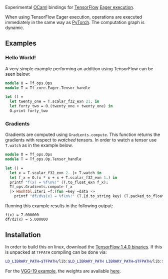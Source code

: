 Experimental [OCaml](http://ocaml.org) bindings for [TensorFlow](http://tensorflow.org) [Eager execution](https://github.com/tensorflow/tensorflow/tree/r1.5/tensorflow/contrib/eager).

When using TensorFlow Eager execution, operations are executed immediately in the
same way as [PyTorch](http://pytorch.org/). The computation graph is dynamic.

## Examples

### Hello World!
A very simple example performing an addition using TensorFlow can be seen below:

```ocaml
module O = Tf_ops.Ops
module T = Tf_core.Eager.Tensor_handle

let () =
  let twenty_one = T.scalar_f32_exn 21. in
  let forty_two = O.(twenty_one + twenty_one) in
  O.print forty_two
```

### Gradients

Gradients are computed using `Gradients.compute`. This function returns the
gradients with respect to *watched* tensors. In order to watch a tensor use
`T.watch` as in the example below.

```ocaml
module O = Tf_ops.Ops
module T = Tf_ops.Op.Tensor_handle

let () =
  let x = T.scalar_f32_exn 2. |> T.watch in
  let f_x = O.(x * x + x + T.scalar_f32_exn 1.) in
  printf "f(x) = %f\n%!" (T.to_float_exn f_x);
  Tf_ops.Gradients.compute f_x
  |> Hashtbl.iteri ~f:(fun ~key ~data ->
    printf "df/d%s(x) = %f\n%!" (T.Id.to_string key) (T.packed_to_float_exn data))
```

Running this example results in the following output:
```
f(x) = 7.000000
df/d2(x) = 5.000000
```

## Installation

In order to build this on linux, download the [TensorFlow 1.4.0 binaries](https://storage.googleapis.com/tensorflow/libtensorflow/libtensorflow-cpu-linux-x86_64-1.4.0.tar.gz). If this is unpacked at `TFPATH` compiling can be done via:
```bash
LD_LIBRARY_PATH=$TFPATH/lib:$LD_LIBRARY_PATH LIBRARY_PATH=$TFPATH/lib:$LIBRARY_PATH make all
```

For the [VGG-19 example](https://github.com/LaurentMazare/ocaml-tf/tree/master/examples/vgg19.ml), the weights are available [here](http://download.tensorflow.org/models/vgg_19_2016_08_28.tar.gz).
